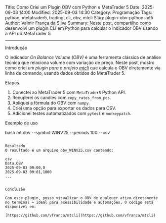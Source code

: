 Title: Como Criei um Plugin OBV com Python e MetaTrader 5
Date: 2025-09-03 14:00
Modified: 2025-09-03 14:30
Category: Programação
Tags: python, metatrader5, trading, cli, obv, mtcli
Slug: plugin-obv-python-mt5
Author: Valmir França da Silva
Summary: Neste post, compartilho como desenvolvi um plugin CLI em Python para calcular o indicador OBV usando a API do MetaTrader 5.

---

Introdução

O indicador *On Balance Volume (OBV)* é uma ferramenta clássica de análise técnica que relaciona volume com variação de preço. Neste post, mostro como criei um *plugin para o projeto [mtcli](https://github.com/vfranca/mtcli)* que calcula o OBV diretamente via linha de comando, usando dados obtidos do MetaTrader 5.

Etapas

1. Conectei ao MetaTrader 5 com `MetaTrader5` Python API.
2. Recuperei os candles com `copy_rates_from_pos`.
3. Apliquei a fórmula do OBV com `numpy`.
4. Criei uma opção para exportar os dados para CSV.
5. Adicionei testes automatizados com `pytest` e `monkeypatch`.

Exemplo de uso

bash
mt obv --symbol WINV25 --periods 100 --csv
```

Resultado
O resultado é um arquivo obv_WINV25.csv contendo:

csv
Data,OBV
2025-09-03 09:00,0
2025-09-03 09:01,1000
...


Conclusão

Com esse plugin, posso visualizar o OBV de qualquer ativo diretamente no terminal — ideal para acessibilidade e automações. O código está disponível em:

[https://github.com/vfranca/mtcli](https://github.com/vfranca/mtcli)
